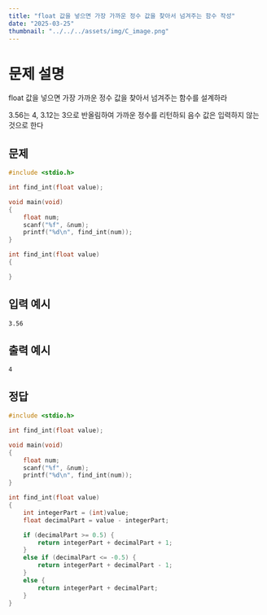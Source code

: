 ```yaml
---
title: "float 값을 넣으면 가장 가까운 정수 값을 찾아서 넘겨주는 함수 작성" 
date: "2025-03-25"
thumbnail: "../../../assets/img/C_image.png"
---
```


# 문제 설명
float 값을 넣으면 가장 가까운 정수 값을 찾아서 넘겨주는 함수를 설계하라

3.56는 4, 3.12는 3으로 반올림하여 가까운 정수를 리턴하되 음수 값은 입력하지 않는 것으로 한다
## 문제
```c
#include <stdio.h>

int find_int(float value);

void main(void)
{
	float num;
	scanf("%f", &num);
	printf("%d\n", find_int(num));
}

int find_int(float value)
{

}
```

## 입력 예시
```
3.56
```

## 출력 예시
```
4
```

## 정답
```c
#include <stdio.h>

int find_int(float value);

void main(void)
{
	float num;
	scanf("%f", &num);
	printf("%d\n", find_int(num));
}

int find_int(float value)
{
	int integerPart = (int)value;  
	float decimalPart = value - integerPart;

	if (decimalPart >= 0.5) {
		return integerPart + decimalPart + 1;
	}
	else if (decimalPart <= -0.5) {
		return integerPart + decimalPart - 1;
	}
	else {
		return integerPart + decimalPart;
	}
}
```

